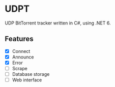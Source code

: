 # UDPT
UDP BitTorrent tracker written in C#, using .NET 6.
## Features
- [x] Connect
- [x] Announce
- [x] Error
- [ ] Scrape
- [ ] Database storage
- [ ] Web interface
